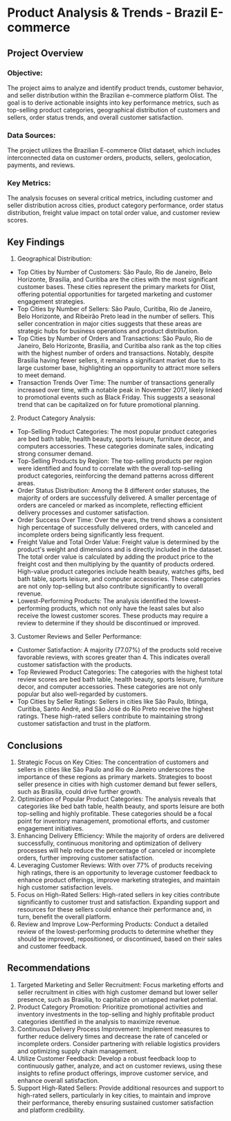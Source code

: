 # Product Analysis & Trends - Brazil E-commerce
## Project Overview

### Objective:
The project aims to analyze and identify product trends, customer behavior, and seller distribution within the Brazilian e-commerce platform Olist. The goal is to derive actionable insights into key performance metrics, such as top-selling product categories, geographical distribution of customers and sellers, order status trends, and overall customer satisfaction.

### Data Sources:
The project utilizes the Brazilian E-commerce Olist dataset, which includes interconnected data on customer orders, products, sellers, geolocation, payments, and reviews.

### Key Metrics:
The analysis focuses on several critical metrics, including customer and seller distribution across cities, product category performance, order status distribution, freight value impact on total order value, and customer review scores.

## Key Findings

1. Geographical Distribution:
* Top Cities by Number of Customers: São Paulo, Rio de Janeiro, Belo Horizonte, Brasilia, and Curitiba are the cities with the most significant customer bases. These cities represent the primary markets for Olist, offering potential opportunities for targeted marketing and customer engagement strategies.
* Top Cities by Number of Sellers: São Paulo, Curitiba, Rio de Janeiro, Belo Horizonte, and Ribeirão Preto lead in the number of sellers. This seller concentration in major cities suggests that these areas are strategic hubs for business operations and product distribution.
* Top Cities by Number of Orders and Transactions: São Paulo, Rio de Janeiro, Belo Horizonte, Brasilia, and Curitiba also rank as the top cities with the highest number of orders and transactions. Notably, despite Brasilia having fewer sellers, it remains a significant market due to its large customer base, highlighting an opportunity to attract more sellers to meet demand.
* Transaction Trends Over Time: The number of transactions generally increased over time, with a notable peak in November 2017, likely linked to promotional events such as Black Friday. This suggests a seasonal trend that can be capitalized on for future promotional planning.

2. Product Category Analysis:
* Top-Selling Product Categories: The most popular product categories are bed bath table, health beauty, sports leisure, furniture decor, and computers accessories. These categories dominate sales, indicating strong consumer demand.
* Top-Selling Products by Region: The top-selling products per region were identified and found to correlate with the overall top-selling product categories, reinforcing the demand patterns across different areas.
* Order Status Distribution: Among the 8 different order statuses, the majority of orders are successfully delivered. A smaller percentage of orders are canceled or marked as incomplete, reflecting efficient delivery processes and customer satisfaction.
* Order Success Over Time: Over the years, the trend shows a consistent high percentage of successfully delivered orders, with canceled and incomplete orders being significantly less frequent.
* Freight Value and Total Order Value: Freight value is determined by the product's weight and dimensions and is directly included in the dataset. The total order value is calculated by adding the product price to the freight cost and then multiplying by the quantity of products ordered. High-value product categories include health beauty, watches gifts, bed bath table, sports leisure, and computer accessories. These categories are not only top-selling but also contribute significantly to overall revenue.
* Lowest-Performing Products: The analysis identified the lowest-performing products, which not only have the least sales but also receive the lowest customer scores. These products may require a review to determine if they should be discontinued or improved.

3. Customer Reviews and Seller Performance:
* Customer Satisfaction: A majority (77.07%) of the products sold receive favorable reviews, with scores greater than 4. This indicates overall customer satisfaction with the products.
* Top Reviewed Product Categories: The categories with the highest total review scores are bed bath table, health beauty, sports leisure, furniture decor, and computer accessories. These categories are not only popular but also well-regarded by customers.
* Top Cities by Seller Ratings: Sellers in cities like São Paulo, Ibtinga, Curitiba, Santo André, and São José do Rio Preto receive the highest ratings. These high-rated sellers contribute to maintaining strong customer satisfaction and trust in the platform.

## Conclusions
1. Strategic Focus on Key Cities:
The concentration of customers and sellers in cities like São Paulo and Rio de Janeiro underscores the importance of these regions as primary markets. Strategies to boost seller presence in cities with high customer demand but fewer sellers, such as Brasilia, could drive further growth.
2. Optimization of Popular Product Categories:
The analysis reveals that categories like bed bath table, health beauty, and sports leisure are both top-selling and highly profitable. These categories should be a focal point for inventory management, promotional efforts, and customer engagement initiatives.
3. Enhancing Delivery Efficiency:
While the majority of orders are delivered successfully, continuous monitoring and optimization of delivery processes will help reduce the percentage of canceled or incomplete orders, further improving customer satisfaction.
4. Leveraging Customer Reviews:
With over 77% of products receiving high ratings, there is an opportunity to leverage customer feedback to enhance product offerings, improve marketing strategies, and maintain high customer satisfaction levels.
5. Focus on High-Rated Sellers:
High-rated sellers in key cities contribute significantly to customer trust and satisfaction. Expanding support and resources for these sellers could enhance their performance and, in turn, benefit the overall platform.
6. Review and Improve Low-Performing Products:
Conduct a detailed review of the lowest-performing products to determine whether they should be improved, repositioned, or discontinued, based on their sales and customer feedback.

## Recommendations

1. Targeted Marketing and Seller Recruitment:
Focus marketing efforts and seller recruitment in cities with high customer demand but lower seller presence, such as Brasilia, to capitalize on untapped market potential.
2. Product Category Promotion:
Prioritize promotional activities and inventory investments in the top-selling and highly profitable product categories identified in the analysis to maximize revenue.
3. Continuous Delivery Process Improvement:
Implement measures to further reduce delivery times and decrease the rate of canceled or incomplete orders. Consider partnering with reliable logistics providers and optimizing supply chain management.
4. Utilize Customer Feedback:
Develop a robust feedback loop to continuously gather, analyze, and act on customer reviews, using these insights to refine product offerings, improve customer service, and enhance overall satisfaction.
5. Support High-Rated Sellers:
Provide additional resources and support to high-rated sellers, particularly in key cities, to maintain and improve their performance, thereby ensuring sustained customer satisfaction and platform credibility.
